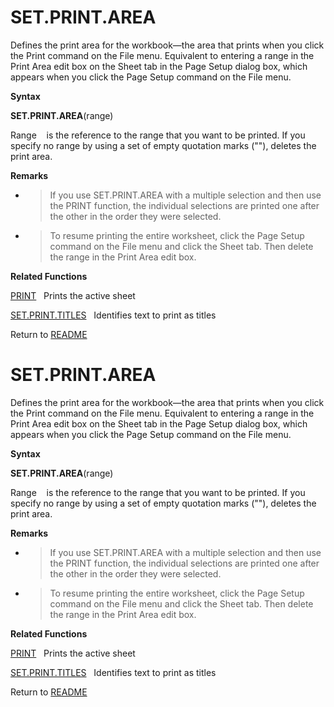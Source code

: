 # SET.PRINT.AREA

Defines the print area for the workbook&mdash;the area that prints when
you click the Print command on the File menu. Equivalent to entering a
range in the Print Area edit box on the Sheet tab in the Page Setup
dialog box, which appears when you click the Page Setup command on the
File menu.

**Syntax**

**SET.PRINT.AREA**(range)

Range&nbsp;&nbsp;&nbsp;&nbsp;is the reference to the range that you want
to be printed. If you specify no range by using a set of empty quotation
marks (""), deletes the print area.

**Remarks**

  - > If you use SET.PRINT.AREA with a multiple selection and then use
    > the PRINT function, the individual selections are printed one
    > after the other in the order they were selected.

  - > To resume printing the entire worksheet, click the Page Setup
    > command on the File menu and click the Sheet tab. Then delete the
    > range in the Print Area edit box.


**Related Functions**

[PRINT](PRINT.md)&nbsp;&nbsp;&nbsp;Prints the active sheet

[SET.PRINT.TITLES](SET.PRINT.TITLES.md)&nbsp;&nbsp;&nbsp;Identifies text to print as titles



Return to [README](README.md#S)

# SET.PRINT.AREA

Defines the print area for the workbook&mdash;the area that prints when
you click the Print command on the File menu. Equivalent to entering a
range in the Print Area edit box on the Sheet tab in the Page Setup
dialog box, which appears when you click the Page Setup command on the
File menu.

**Syntax**

**SET.PRINT.AREA**(range)

Range&nbsp;&nbsp;&nbsp;&nbsp;is the reference to the range that you want
to be printed. If you specify no range by using a set of empty quotation
marks (""), deletes the print area.

**Remarks**

  - > If you use SET.PRINT.AREA with a multiple selection and then use
    > the PRINT function, the individual selections are printed one
    > after the other in the order they were selected.

  - > To resume printing the entire worksheet, click the Page Setup
    > command on the File menu and click the Sheet tab. Then delete the
    > range in the Print Area edit box.


**Related Functions**

[PRINT](PRINT.md)&nbsp;&nbsp;&nbsp;Prints the active sheet

[SET.PRINT.TITLES](SET.PRINT.TITLES.md)&nbsp;&nbsp;&nbsp;Identifies text to print as titles



Return to [README](README.md#S)

